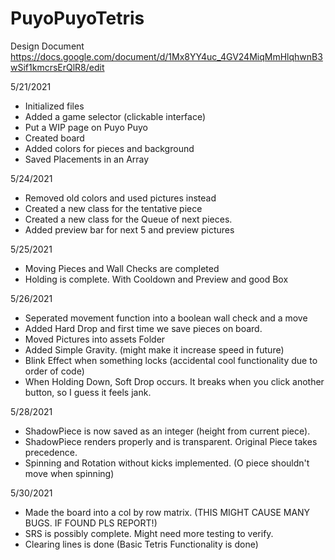 # PuyoPuyoTetris
Design Document
https://docs.google.com/document/d/1Mx8YY4uc_4GV24MiqMmHlqhwnB3wSif1kmcrsErQlR8/edit

5/21/2021
- Initialized files
- Added a game selector (clickable interface)
- Put a WIP page on Puyo Puyo
- Created board
- Added colors for pieces and background
- Saved Placements in an Array

5/24/2021
- Removed old colors and used pictures instead
- Created a new class for the tentative piece
- Created a new class for the Queue of next pieces.
- Added preview bar for next 5 and preview pictures

5/25/2021
- Moving Pieces and Wall Checks are completed
- Holding is complete. With Cooldown and Preview and good Box

5/26/2021
- Seperated movement function into a boolean wall check and a move
- Added Hard Drop and first time we save pieces on board.
- Moved Pictures into assets Folder
- Added Simple Gravity. (might make it increase speed in future)
- Blink Effect when something locks (accidental cool functionality due to order of code)
- When Holding Down, Soft Drop occurs. It breaks when you click another button, so I guess it feels jank.

5/28/2021
- ShadowPiece is now saved as an integer (height from current piece).
- ShadowPiece renders properly and is transparent. Original Piece takes precedence.
- Spinning and Rotation without kicks implemented. (O piece shouldn't move when spinning)

5/30/2021
- Made the board into a col by row matrix. (THIS MIGHT CAUSE MANY BUGS. IF FOUND PLS REPORT!)
- SRS is possibly complete. Might need more testing to verify.
- Clearing lines is done (Basic Tetris Functionality is done)

